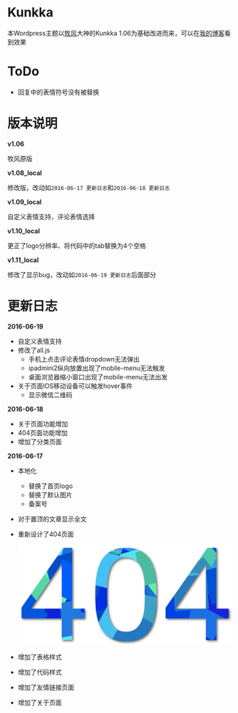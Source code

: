 # Kunkka
本Wordpress主题以[牧风](https://mufeng.me/)大神的Kunkka 1.06为基础改进而来，可以在[我的博客](http://agatelee.cn)看到效果



# ToDo

* 回复中的表情符号没有被替换


# 版本说明

**v1.06**

牧风原版

**v1.08_local**

修改版，改动如`2016-06-17 更新日志`和`2016-06-18 更新日志`

**v1.09_local**

自定义表情支持，评论表情选择


**v1.10_local**

更正了logo分辨率、将代码中的tab替换为4个空格

**v1.11_local**

修改了显示bug，改动如`2016-06-19 更新日志`后面部分




# 更新日志

**2016-06-19**

* 自定义表情支持
* 修改了all.js
  * 手机上点击评论表情dropdown无法弹出
  * ipadmini2纵向放置出现了mobile-menu无法触发
  * 桌面浏览器缩小窗口出现了mobile-menu无法出发
* 关于页面IOS移动设备可以触发hover事件
  * 显示微信二维码


**2016-06-18**

* 关于页面功能增加
* 404页面功能增加
* 增加了分类页面


**2016-06-17**

* 本地化
  * 替换了首页logo
  * 替换了默认图片
  * 备案号
* 对于置顶的文章显示全文
* 重新设计了404页面

  ![](public/images/404.png)
* 增加了表格样式
* 增加了代码样式
* 增加了友情链接页面
* 增加了关于页面

